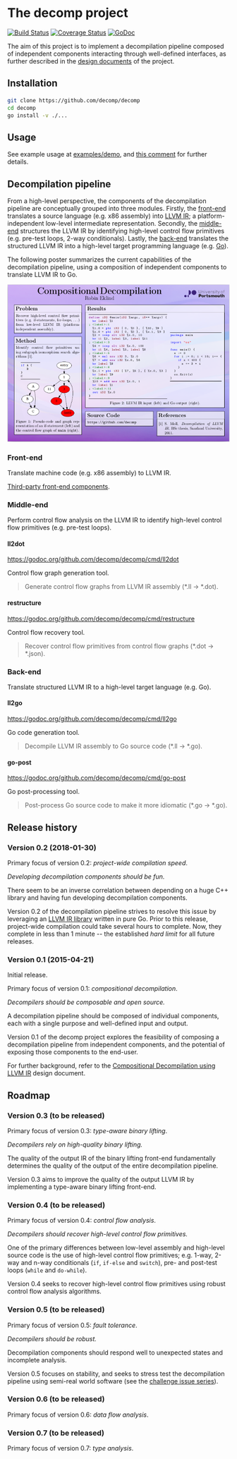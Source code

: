 # The decomp project

[![Build Status](https://travis-ci.org/decomp/decomp.svg?branch=master)](https://travis-ci.org/decomp/decomp)
[![Coverage Status](https://coveralls.io/repos/github/decomp/decomp/badge.svg?branch=master)](https://coveralls.io/github/decomp/decomp?branch=master)
[![GoDoc](https://godoc.org/github.com/decomp/decomp?status.svg)](https://godoc.org/github.com/decomp/decomp)

The aim of this project is to implement a decompilation pipeline composed of independent components interacting through well-defined interfaces, as further described in the [design documents](https://github.com/decomp/doc) of the project.

## Installation

```bash
git clone https://github.com/decomp/decomp
cd decomp
go install -v ./...
```

## Usage

See example usage at [examples/demo](examples/demo), and [this comment](https://github.com/decomp/decomp/issues/218#issuecomment-548506064) for further details.

## Decompilation pipeline

From a high-level perspective, the components of the decompilation pipeline are conceptually grouped into three modules. Firstly, the [front-end](#front-end) translates a source language (e.g. x86 assembly) into [LLVM IR](http://llvm.org/docs/LangRef.html); a platform-independent low-level intermediate representation. Secondly, the [middle-end](#middle-end) structures the LLVM IR by identifying high-level control flow primitives (e.g. pre-test loops, 2-way conditionals). Lastly, the [back-end](#back-end) translates the structured LLVM IR into a high-level target programming language (e.g. [Go](https://golang.org/)).

The following poster summarizes the current capabilities of the decompilation pipeline, using a composition of independent components to translate LLVM IR to Go.

[![Poster: Compositional Decompilation](https://raw.githubusercontent.com/decomp/doc/master/poster/poster.png)](https://raw.githubusercontent.com/decomp/doc/master/poster/poster.pdf)

### Front-end

Translate machine code (e.g. x86 assembly) to LLVM IR.

[Third-party front-end components](front-end.md).

### Middle-end

Perform control flow analysis on the LLVM IR to identify high-level control flow primitives (e.g. pre-test loops).

#### ll2dot

https://godoc.org/github.com/decomp/decomp/cmd/ll2dot

Control flow graph generation tool.

> Generate control flow graphs from LLVM IR assembly (*.ll -> *.dot).

#### restructure

https://godoc.org/github.com/decomp/decomp/cmd/restructure

Control flow recovery tool.

> Recover control flow primitives from control flow graphs (*.dot -> *.json).

### Back-end

Translate structured LLVM IR to a high-level target language (e.g. Go).

#### ll2go

https://godoc.org/github.com/decomp/decomp/cmd/ll2go

Go code generation tool.

> Decompile LLVM IR assembly to Go source code (*.ll -> *.go).

#### go-post

https://godoc.org/github.com/decomp/decomp/cmd/go-post

Go post-processing tool.

> Post-process Go source code to make it more idiomatic (*.go -> *.go).

## Release history

### Version 0.2 (2018-01-30)

Primary focus of version 0.2: *project-wide compilation speed*.

*Developing decompilation components should be fun.*

There seem to be an inverse correlation between depending on a huge C++ library and having fun developing decompilation components.

Version 0.2 of the decompilation pipeline strives to resolve this issue by leveraging an [LLVM IR library](https://github.com/llir/llvm) written in pure Go. Prior to this release, project-wide compilation could take several hours to complete. Now, they complete in less than 1 minute -- the established *hard limit* for all future releases.

### Version 0.1 (2015-04-21)

Initial release.

Primary focus of version 0.1: *compositional decompilation*.

*Decompilers should be composable and open source.*

A decompilation pipeline should be composed of individual components, each with a single purpose and well-defined input and output.

Version 0.1 of the decomp project explores the feasibility of composing a decompilation pipeline from independent components, and the potential of exposing those components to the end-user.

For further background, refer to the [Compositional Decompilation using LLVM IR](https://github.com/decomp/doc/raw/master/report/compositional_decompilation/compositional_decompilation.pdf) design document.

## Roadmap

### Version 0.3 (to be released)

Primary focus of version 0.3: *type-aware binary lifting*.

*Decompilers rely on high-quality binary lifting.*

The quality of the output IR of the binary lifting front-end fundamentally determines the quality of the output of the entire decompilation pipeline.

Version 0.3 aims to improve the quality of the output LLVM IR by implementing a type-aware binary lifting front-end.

### Version 0.4 (to be released)

Primary focus of version 0.4: *control flow analysis*.

*Decompilers should recover high-level control flow primitives.*

One of the primary differences between low-level assembly and high-level source code is the use of high-level control flow primitives; e.g. 1-way, 2-way and n-way conditionals (`if`, `if-else` and `switch`), pre- and post-test loops (`while` and `do-while`).

Version 0.4 seeks to recover high-level control flow primitives using robust control flow analysis algorithms.

### Version 0.5 (to be released)

Primary focus of version 0.5: *fault tolerance*.

*Decompilers should be robust.*

Decompilation components should respond well to unexpected states and incomplete analysis.

Version 0.5 focuses on stability, and seeks to stress test the decompilation pipeline using semi-real world software (see the [challenge issue series](https://github.com/decomp/decomp/labels/challenge)).

### Version 0.6 (to be released)

Primary focus of version 0.6: *data flow analysis*.

### Version 0.7 (to be released)

Primary focus of version 0.7: *type analysis*.

